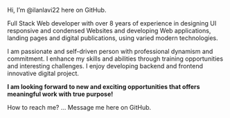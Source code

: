 Hi, I’m @ilanlavi22 here on GitHub.

Full Stack Web developer with over 8 years of experience in designing UI responsive and condensed Websites and developing Web applications, landing pages and digital publications, using varied modern technologies.

I am passionate and self-driven person with professional dynamism and commitment.
I enhance my skills and abilities through training opportunities and interesting challenges.
I enjoy developing backend and frontend innovative digital project.

<b>I am looking forward to new and exciting opportunities that offers meaningful work with true purpose!</b>

How to reach me? ... Message me here on GitHub.
